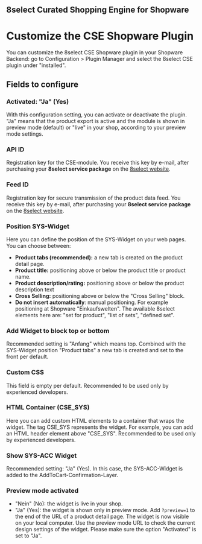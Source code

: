 ##  8select Curated Shopping Engine for Shopware
#  Customize the CSE Shopware Plugin 

You can customize the 8select CSE Shopware plugin in your Shopware Backend: go to Configuration > Plugin Manager and select the 8select CSE plugin under "installed". 

## Fields to configure

### Activated: "Ja" (Yes)
With this configuration setting, you can activate or deactivate the plugin.
"Ja" means that the product export is active and the module is shown in preview mode (default) or "live" in your shop, according to your preview mode settings. 

### API ID
Registration key for the CSE-module. You receive this key by e-mail, after purchasing your **8select service package** on the [8select website](https://www.8select.com/cse-pricing).


### Feed ID
Registration key for secure transmission of the product data feed. You receive this key by e-mail, after purchasing your **8select service package** on the [8select website](https://www.8select.com/cse-pricing).

### Position SYS-Widget
Here you can define the position of the SYS-Widget on your web pages. You can choose between:
- **Product tabs (recommended):** a new tab is created on the product detail page.
- **Product title:** positioning above or below the product title or product name.
- **Product description/rating:** positioning above or below the product description text
- **Cross Selling:** positioning above or below the "Cross Selling" block.
- **Do not insert automatically**: manual positioning. For example positioning at Shopware "Einkaufswelten". The available 8select elements here are: "set for product", "list of sets", "defined set".

### Add Widget to block top or bottom  
Recommended setting is "Anfang" which means top. Combined with the SYS-Widget position "Product tabs" a new tab is created and set to the front per default.

### Custom CSS  
This field is empty per default. Recommended to be used only by experienced developers.  

### HTML Container (CSE_SYS)  
Here you can add custom HTML elements to a container that wraps the widget. The tag CSE_SYS represents the widget. For example, you can add an HTML header element above "CSE_SYS". Recommended to be used only by experienced developers. 

### Show SYS-ACC Widget  
Recommended setting: "Ja" (Yes). In this case, the SYS-ACC-Widget is added to the AddToCart-Confirmation-Layer.

### Preview mode activated  
- "Nein" (No): the widget is live in your shop.
- "Ja" (Yes):  the widget is shown only in preview mode. Add `?preview=1` to the end of the URL of a product detail page. The widget is now visible on your local computer. Use the preview mode URL to check the current design settings of the widget. Please make sure the option "Activated" is set to "Ja".




